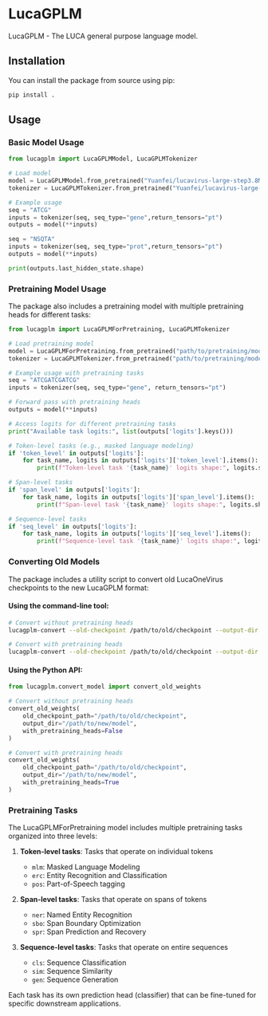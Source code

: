 # LucaGPLM

LucaGPLM - The LUCA general purpose language model.

## Installation

You can install the package from source using pip:

```bash
pip install .
```

## Usage

### Basic Model Usage

```python
from lucagplm import LucaGPLMModel, LucaGPLMTokenizer

# Load model
model = LucaGPLMModel.from_pretrained("Yuanfei/lucavirus-large-step3.8M")
tokenizer = LucaGPLMTokenizer.from_pretrained("Yuanfei/lucavirus-large-step3.8M")

# Example usage
seq = "ATCG"
inputs = tokenizer(seq, seq_type="gene",return_tensors="pt")
outputs = model(**inputs)

seq = "NSQTA"
inputs = tokenizer(seq, seq_type="prot",return_tensors="pt")
outputs = model(**inputs)

print(outputs.last_hidden_state.shape)
```

### Pretraining Model Usage

The package also includes a pretraining model with multiple pretraining heads for different tasks:

```python
from lucagplm import LucaGPLMForPretraining, LucaGPLMTokenizer

# Load pretraining model
model = LucaGPLMForPretraining.from_pretrained("path/to/pretraining/model")
tokenizer = LucaGPLMTokenizer.from_pretrained("path/to/pretraining/model")

# Example usage with pretraining tasks
seq = "ATCGATCGATCG"
inputs = tokenizer(seq, seq_type="gene", return_tensors="pt")

# Forward pass with pretraining heads
outputs = model(**inputs)

# Access logits for different pretraining tasks
print("Available task logits:", list(outputs['logits'].keys()))

# Token-level tasks (e.g., masked language modeling)
if 'token_level' in outputs['logits']:
    for task_name, logits in outputs['logits']['token_level'].items():
        print(f"Token-level task '{task_name}' logits shape:", logits.shape)

# Span-level tasks
if 'span_level' in outputs['logits']:
    for task_name, logits in outputs['logits']['span_level'].items():
        print(f"Span-level task '{task_name}' logits shape:", logits.shape)

# Sequence-level tasks
if 'seq_level' in outputs['logits']:
    for task_name, logits in outputs['logits']['seq_level'].items():
        print(f"Sequence-level task '{task_name}' logits shape:", logits.shape)
```

### Converting Old Models

The package includes a utility script to convert old LucaOneVirus checkpoints to the new LucaGPLM format:

#### Using the command-line tool:

```bash
# Convert without pretraining heads
lucagplm-convert --old-checkpoint /path/to/old/checkpoint --output-dir /path/to/new/model

# Convert with pretraining heads
lucagplm-convert --old-checkpoint /path/to/old/checkpoint --output-dir /path/to/new/model --with-pretraining-heads
```

#### Using the Python API:

```python
from lucagplm.convert_model import convert_old_weights

# Convert without pretraining heads
convert_old_weights(
    old_checkpoint_path="/path/to/old/checkpoint",
    output_dir="/path/to/new/model",
    with_pretraining_heads=False
)

# Convert with pretraining heads
convert_old_weights(
    old_checkpoint_path="/path/to/old/checkpoint",
    output_dir="/path/to/new/model",
    with_pretraining_heads=True
)
```

### Pretraining Tasks

The LucaGPLMForPretraining model includes multiple pretraining tasks organized into three levels:

1. **Token-level tasks**: Tasks that operate on individual tokens
   - `mlm`: Masked Language Modeling
   - `erc`: Entity Recognition and Classification
   - `pos`: Part-of-Speech tagging

2. **Span-level tasks**: Tasks that operate on spans of tokens
   - `ner`: Named Entity Recognition
   - `sbo`: Span Boundary Optimization
   - `spr`: Span Prediction and Recovery

3. **Sequence-level tasks**: Tasks that operate on entire sequences
   - `cls`: Sequence Classification
   - `sim`: Sequence Similarity
   - `gen`: Sequence Generation

Each task has its own prediction head (classifier) that can be fine-tuned for specific downstream applications.
